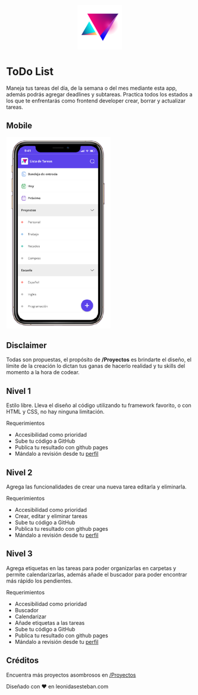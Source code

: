 <div align="center">
<img width="120px"  src="https://raw.githubusercontent.com/no-te-rindas/logo/main/Logo/LeonidasEsteban-destello-envolvente-cuadrada.png" />
</div>

# ToDo List

Maneja tus tareas del día, de la semana o del mes mediante esta app, además podrás agregar deadlines y subtareas. Practica todos los estados a los que te enfrentarás como frontend developer crear, borrar y actualizar tareas.


## Mobile

<img width="280px"  src="https://github.com/no-te-rindas/imagenes/blob/main/Readmes/todolist/todolist.png?raw=true" />

## Disclaimer

Todas son propuestas, el propósito de **/Proyectos** es brindarte el diseño, el límite de la creación lo dictan tus ganas de hacerlo realidad y tu skills del momento a la hora de codear.


## Nivel 1

Estilo libre. Lleva el diseño al código utilizando tu framework favorito, o con HTML y CSS, no hay ninguna limitación. 

Requerimientos
- Accesibilidad como prioridad
- Sube tu código a GitHub
- Publica tu resultado con github pages
- Mándalo a revisión desde tu [perfil](https://leonidasesteban.com/estudiante)

## Nivel 2

Agrega las funcionalidades de crear una nueva tarea editarla y eliminarla. 

Requerimientos
- Accesibilidad como prioridad
- Crear, editar y eliminar tareas
- Sube tu código a GitHub
- Publica tu resultado con github pages
- Mándalo a revisión desde tu [perfil](https://leonidasesteban.com/estudiante)


## Nivel 3

Agrega etiquetas en las tareas para poder organizarlas en carpetas y permite calendarizarlas, además añade el buscador para poder encontrar más rápido los pendientes.

Requerimientos

- Accesibilidad como prioridad
- Buscador
- Calendarizar
- Añade etiquetas a las tareas
- Sube tu código a GitHub
- Publica tu resultado con github pages
- Mándalo a revisión desde tu [perfil](https://leonidasesteban.com/estudiante)

## Créditos

Encuentra más proyectos asombrosos en [/Proyectos](https://leonidasesteban.com/proyectos)

Diseñado con ♥️ en leonidasesteban.com
